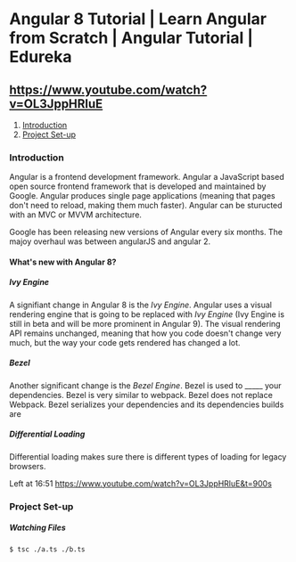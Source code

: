 # Angular 8 Tutorial | Learn Angular from Scratch | Angular Tutorial | Edureka

## https://www.youtube.com/watch?v=OL3JppHRluE

1. [ Introduction ](#introduction)
2. [ Project Set-up ](#project-set-up)

<a data="introduction"></a>

### Introduction

Angular is a frontend development framework. Angular a JavaScript based open source frontend framework that is developed and maintained by Google. Angular produces single page applications (meaning that pages don't need to reload, making them much faster). Angular can be sturucted with an MVC or MVVM architecture.  

Google has been releasing new versions of Angular every six months. The majoy overhaul was between angularJS and angular 2. 

#### What's new with Angular 8?

##### Ivy Engine

A signifiant change in Angular 8 is the _Ivy Engine_. Angular uses a visual rendering engine that is going to be replaced with _Ivy Engine_ (Ivy Engine is still in beta and will be more prominent in Angular 9). The visual rendering API remains unchanged, meaning that how you code doesn't change very much, but the way your code gets rendered has changed a lot. 

##### Bezel

Another significant change is the _Bezel Engine_. Bezel is used to _____ your dependencies. Bezel is very similar to webpack. Bezel does not replace Webpack. Bezel serializes your dependencies and its dependencies builds are 

##### Differential Loading

Differential loading makes sure there is different types of loading for legacy browsers.

Left at 16:51
https://www.youtube.com/watch?v=OL3JppHRluE&t=900s



<a data="project-set-up"></a>

### Project Set-up








##### Watching Files

`$ tsc ./a.ts ./b.ts`
